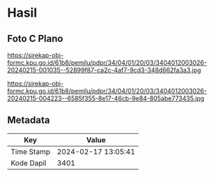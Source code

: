 # Hasil

## Foto C Plano

https://sirekap-obj-formc.kpu.go.id/61b8/pemilu/pdpr/34/04/01/20/03/3404012003026-20240215-001035--52899f87-ca2c-4af7-9cd3-348d662fa3a3.jpg

https://sirekap-obj-formc.kpu.go.id/61b8/pemilu/pdpr/34/04/01/20/03/3404012003026-20240215-004223--6585f355-8e17-46cb-9e84-805abe773435.jpg


## Metadata

| Key        | Value               |
| ---------- | ------------------- |
| Time Stamp | 2024-02-17 13:05:41 |
| Kode Dapil | 3401                |



